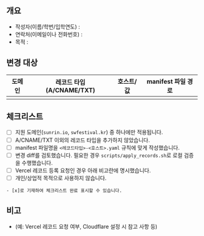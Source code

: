 ## 개요
- 작성자(이름/학번/입학연도) :
- 연락처(이메일이나 전화번호) : 
- 목적 : 

## 변경 대상
| 도메인 | 레코드 타입 (A/CNAME/TXT) | 호스트/값 | manifest 파일 경로 |
|--------|--------------------------|-----------|--------------------|
|        |                          |           |                    |

## 체크리스트
- [ ] 지원 도메인(`sunrin.io`, `swfestival.kr`) 중 하나에만 적용됩니다.
- [ ] A/CNAME/TXT 이외의 레코드 타입을 추가하지 않았습니다.
- [ ] manifest 파일명을 `<레코드타입>-<호스트>.yaml` 규칙에 맞게 작성했습니다.
- [ ] 변경 diff를 검토했습니다. 필요한 경우 `scripts/apply_records.sh`로 로컬 검증을 수행했습니다.
- [ ] Vercel 레코드 등록 요청인 경우 아래 비고란에 명시했습니다.
- [ ] 개인/상업적 목적으로 사용하지 않습니다.
```
- [x]로 기재하여 체크리스트 완료 표시할 수 있습니다.
```

## 비고
- (예: Vercel 레코드 요청 여부, Cloudflare 설정 시 참고 사항 등)
